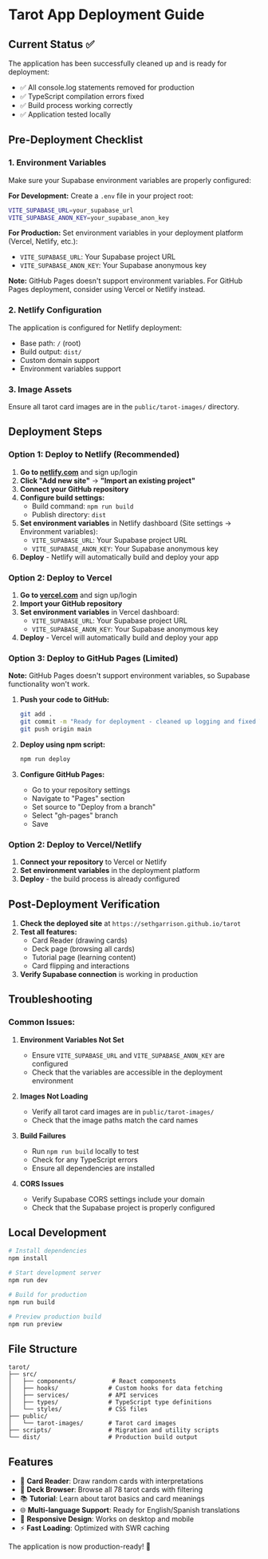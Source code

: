 # Tarot App Deployment Guide

## Current Status ✅

The application has been successfully cleaned up and is ready for deployment:

- ✅ All console.log statements removed for production
- ✅ TypeScript compilation errors fixed
- ✅ Build process working correctly
- ✅ Application tested locally

## Pre-Deployment Checklist

### 1. Environment Variables
Make sure your Supabase environment variables are properly configured:

**For Development:**
Create a `.env` file in your project root:
```bash
VITE_SUPABASE_URL=your_supabase_url
VITE_SUPABASE_ANON_KEY=your_supabase_anon_key
```

**For Production:**
Set environment variables in your deployment platform (Vercel, Netlify, etc.):
- `VITE_SUPABASE_URL`: Your Supabase project URL
- `VITE_SUPABASE_ANON_KEY`: Your Supabase anonymous key

**Note:** GitHub Pages doesn't support environment variables. For GitHub Pages deployment, consider using Vercel or Netlify instead.

### 2. Netlify Configuration
The application is configured for Netlify deployment:
- Base path: `/` (root)
- Build output: `dist/`
- Custom domain support
- Environment variables support

### 3. Image Assets
Ensure all tarot card images are in the `public/tarot-images/` directory.

## Deployment Steps

### Option 1: Deploy to Netlify (Recommended)

1. **Go to [netlify.com](https://netlify.com)** and sign up/login
2. **Click "Add new site"** → **"Import an existing project"**
3. **Connect your GitHub repository**
4. **Configure build settings:**
   - Build command: `npm run build`
   - Publish directory: `dist`
5. **Set environment variables** in Netlify dashboard (Site settings → Environment variables):
   - `VITE_SUPABASE_URL`: Your Supabase project URL
   - `VITE_SUPABASE_ANON_KEY`: Your Supabase anonymous key
6. **Deploy** - Netlify will automatically build and deploy your app

### Option 2: Deploy to Vercel

1. **Go to [vercel.com](https://vercel.com)** and sign up/login
2. **Import your GitHub repository**
3. **Set environment variables** in Vercel dashboard:
   - `VITE_SUPABASE_URL`: Your Supabase project URL
   - `VITE_SUPABASE_ANON_KEY`: Your Supabase anonymous key
4. **Deploy** - Vercel will automatically build and deploy your app

### Option 3: Deploy to GitHub Pages (Limited)

**Note:** GitHub Pages doesn't support environment variables, so Supabase functionality won't work.

1. **Push your code to GitHub:**
   ```bash
   git add .
   git commit -m "Ready for deployment - cleaned up logging and fixed TypeScript errors"
   git push origin main
   ```

2. **Deploy using npm script:**
   ```bash
   npm run deploy
   ```

3. **Configure GitHub Pages:**
   - Go to your repository settings
   - Navigate to "Pages" section
   - Set source to "Deploy from a branch"
   - Select "gh-pages" branch
   - Save

### Option 2: Deploy to Vercel/Netlify

1. **Connect your repository** to Vercel or Netlify
2. **Set environment variables** in the deployment platform
3. **Deploy** - the build process is already configured

## Post-Deployment Verification

1. **Check the deployed site** at `https://sethgarrison.github.io/tarot`
2. **Test all features:**
   - Card Reader (drawing cards)
   - Deck page (browsing all cards)
   - Tutorial page (learning content)
   - Card flipping and interactions
3. **Verify Supabase connection** is working in production

## Troubleshooting

### Common Issues:

1. **Environment Variables Not Set**
   - Ensure `VITE_SUPABASE_URL` and `VITE_SUPABASE_ANON_KEY` are configured
   - Check that the variables are accessible in the deployment environment

2. **Images Not Loading**
   - Verify all tarot card images are in `public/tarot-images/`
   - Check that the image paths match the card names

3. **Build Failures**
   - Run `npm run build` locally to test
   - Check for any TypeScript errors
   - Ensure all dependencies are installed

4. **CORS Issues**
   - Verify Supabase CORS settings include your domain
   - Check that the Supabase project is properly configured

## Local Development

```bash
# Install dependencies
npm install

# Start development server
npm run dev

# Build for production
npm run build

# Preview production build
npm run preview
```

## File Structure

```
tarot/
├── src/
│   ├── components/          # React components
│   ├── hooks/              # Custom hooks for data fetching
│   ├── services/           # API services
│   ├── types/              # TypeScript type definitions
│   └── styles/             # CSS files
├── public/
│   └── tarot-images/       # Tarot card images
├── scripts/                # Migration and utility scripts
└── dist/                   # Production build output
```

## Features

- 🔮 **Card Reader**: Draw random cards with interpretations
- 🎴 **Deck Browser**: Browse all 78 tarot cards with filtering
- 📚 **Tutorial**: Learn about tarot basics and card meanings
- 🌐 **Multi-language Support**: Ready for English/Spanish translations
- 📱 **Responsive Design**: Works on desktop and mobile
- ⚡ **Fast Loading**: Optimized with SWR caching

The application is now production-ready! 🎉 